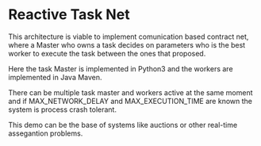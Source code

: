 # Reactive Task Net

This architecture is viable to implement comunication based contract net, where a Master who owns a task decides on parameters who is the best worker to execute the task between the ones that proposed.

Here the task Master is implemented in Python3 and the workers are implemented in Java Maven.

There can be multiple task master and workers active at the same moment and if MAX_NETWORK_DELAY and MAX_EXECUTION_TIME are known the system is process crash tolerant.

This demo can be the base of systems like auctions or other real-time assegantion problems.
